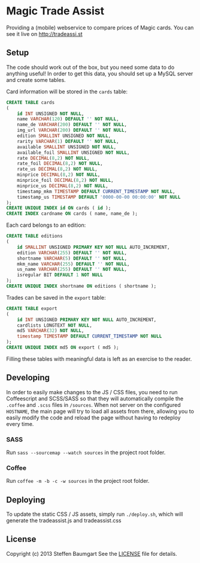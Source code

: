 # Magic Trade Assist
Providing a (mobile) webservice to compare prices of Magic cards.
You can see it live on http://tradeassi.st

## Setup
The code should work out of the box, but you need some data to do anything useful!
In order to get this data, you should set up a MySQL server and create some tables.

Card information will be stored in the `cards` table:
```sql
CREATE TABLE cards
(
    id INT UNSIGNED NOT NULL,
    name VARCHAR(120) DEFAULT '' NOT NULL,
    name_de VARCHAR(200) DEFAULT '' NOT NULL,
    img_url VARCHAR(200) DEFAULT '' NOT NULL,
    edition SMALLINT UNSIGNED NOT NULL,
    rarity VARCHAR(1) DEFAULT '' NOT NULL,
    available SMALLINT UNSIGNED NOT NULL,
    available_foil SMALLINT UNSIGNED NOT NULL,
    rate DECIMAL(8,2) NOT NULL,
    rate_foil DECIMAL(8,2) NOT NULL,
    rate_us DECIMAL(8,2) NOT NULL,
    minprice DECIMAL(8,2) NOT NULL,
    minprice_foil DECIMAL(8,2) NOT NULL,
    minprice_us DECIMAL(8,2) NOT NULL,
    timestamp_mkm TIMESTAMP DEFAULT CURRENT_TIMESTAMP NOT NULL,
    timestamp_us TIMESTAMP DEFAULT '0000-00-00 00:00:00' NOT NULL
);
CREATE UNIQUE INDEX id ON cards ( id );
CREATE INDEX cardname ON cards ( name, name_de );
```

Each card belongs to an edition:
```sql
CREATE TABLE editions
(
    id SMALLINT UNSIGNED PRIMARY KEY NOT NULL AUTO_INCREMENT,
    edition VARCHAR(255) DEFAULT '' NOT NULL,
    shortname VARCHAR(5) DEFAULT '' NOT NULL,
    mkm_name VARCHAR(255) DEFAULT '' NOT NULL,
    us_name VARCHAR(255) DEFAULT '' NOT NULL,
    isregular BIT DEFAULT 1 NOT NULL
);
CREATE UNIQUE INDEX shortname ON editions ( shortname );
```

Trades can be saved in the `export` table:
```sql
CREATE TABLE export
(
    id INT UNSIGNED PRIMARY KEY NOT NULL AUTO_INCREMENT,
    cardlists LONGTEXT NOT NULL,
    md5 VARCHAR(32) NOT NULL,
    timestamp TIMESTAMP DEFAULT CURRENT_TIMESTAMP NOT NULL
);
CREATE UNIQUE INDEX md5 ON export ( md5 );
```

Filling these tables with meaningful data is left as an exercise to the reader.

## Developing
In order to easily make changes to the JS / CSS files, you need to run Coffeescript and SCSS/SASS so that they will
automatically compile the `.coffee` and `.scss` files in `/sources`. When not server on the configured `HOSTNAME`, the
main page will try to load all assets from there, allowing you to easily modify the code and reload the page without
having to redeploy every time.

### SASS
Run `sass --sourcemap --watch sources` in the project root folder.

### Coffee
Run `coffee -m -b -c -w sources` in the project root folder.

## Deploying
To update the static CSS / JS assets, simply run `./deploy.sh`, which will generate the tradeassist.js and tradeassist.css

## License
Copyright (c) 2013 Steffen Baumgart
See the [LICENSE](https://github.com/bra1n/tradeassist/blob/master/LICENSE) file for details.